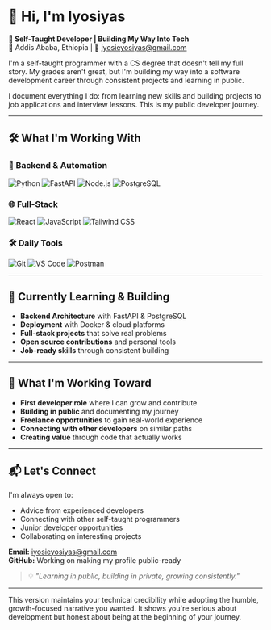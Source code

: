 
# 👋 Hi, I'm Iyosiyas

**🚀 Self-Taught Developer | Building My Way Into Tech**  
📍 Addis Ababa, Ethiopia | 💌 [iyosieyosiyas@gmail.com](mailto:iyosieyosiyas@gmail.com)  

I'm a self-taught programmer with a CS degree that doesn't tell my full story. My grades aren't great, but I'm building my way into a software development career through consistent projects and learning in public.

I document everything I do: from learning new skills and building projects to job applications and interview lessons. This is my public developer journey.

---

## 🛠️ What I'm Working With

### 🔧 Backend & Automation
![Python](https://img.shields.io/badge/Python-3776AB?style=for-the-badge&logo=python&logoColor=white)
![FastAPI](https://img.shields.io/badge/FastAPI-009688?style=for-the-badge&logo=fastapi&logoColor=white)
![Node.js](https://img.shields.io/badge/Node.js-339933?style=for-the-badge&logo=node.js&logoColor=white)
![PostgreSQL](https://img.shields.io/badge/PostgreSQL-336791?style=for-the-badge&logo=postgresql&logoColor=white)

### 🌐 Full-Stack
![React](https://img.shields.io/badge/React-61DAFB?style=for-the-badge&logo=react&logoColor=white)
![JavaScript](https://img.shields.io/badge/JavaScript-F7DF1E?style=for-the-badge&logo=javascript&logoColor=black)
![Tailwind CSS](https://img.shields.io/badge/Tailwind_CSS-06B6D4?style=for-the-badge&logo=tailwind-css&logoColor=white)

### 🛠️ Daily Tools
![Git](https://img.shields.io/badge/Git-F05032?style=for-the-badge&logo=git&logoColor=white)
![VS Code](https://img.shields.io/badge/VS_Code-007ACC?style=for-the-badge&logo=visual-studio-code&logoColor=white)
![Postman](https://img.shields.io/badge/Postman-FF6C37?style=for-the-badge&logo=postman&logoColor=white)

---

## 🌱 Currently Learning & Building

- **Backend Architecture** with FastAPI & PostgreSQL
- **Deployment** with Docker & cloud platforms
- **Full-stack projects** that solve real problems
- **Open source contributions** and personal tools
- **Job-ready skills** through consistent building

---

## 🎯 What I'm Working Toward

- **First developer role** where I can grow and contribute
- **Building in public** and documenting my journey
- **Freelance opportunities** to gain real-world experience
- **Connecting with other developers** on similar paths
- **Creating value** through code that actually works

---

## 📬 Let's Connect

I'm always open to:
- Advice from experienced developers
- Connecting with other self-taught programmers
- Junior developer opportunities
- Collaborating on interesting projects

**Email:** [iyosieyosiyas@gmail.com](mailto:iyosieyosiyas@gmail.com)  
**GitHub:** Working on making my profile public-ready

> 💡 *"Learning in public, building in private, growing consistently."*

---

This version maintains your technical credibility while adopting the humble, growth-focused narrative you wanted. It shows you're serious about development but honest about being at the beginning of your journey.
